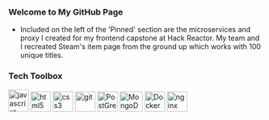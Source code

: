 ### Welcome to My GitHub Page

- Included on the left of the 'Pinned' section are the microservices and proxy I created for my frontend capstone at Hack Reactor. My team and I recreated Steam's item page from the ground up which works with 100 unique titles.

### Tech Toolbox

<p align="left">
<img src="https://external-content.duckduckgo.com/iu/?u=https%3A%2F%2Fwww.britefish.net%2Fwp-content%2Fuploads%2F2019%2F06%2Flogo-javascript-2.png&f=1&nofb=1" alt="javascript" width="40" height="44"/> 
<img src="https://upload.wikimedia.org/wikipedia/commons/thumb/6/61/HTML5_logo_and_wordmark.svg/512px-HTML5_logo_and_wordmark.svg.png" alt="html5" height="40"/>
<img src="https://upload.wikimedia.org/wikipedia/commons/thumb/d/d5/CSS3_logo_and_wordmark.svg/1200px-CSS3_logo_and_wordmark.svg.png" alt="css3" height="40"/> 
<img src="https://www.vectorlogo.zone/logos/git-scm/git-scm-icon.svg" alt="git" width="40" height="40"/>
<img src="https://upload.wikimedia.org/wikipedia/commons/2/29/Postgresql_elephant.svg" alt="PostGreSQL" width="40" height="40"/>
<img src="https://external-content.duckduckgo.com/iu/?u=https%3A%2F%2Fcms-assets.tutsplus.com%2Fuploads%2Fusers%2F1116%2Fposts%2F24835%2Fpreview_image%2Fmongodb-logo.png&f=1&nofb=1" alt="MongoDB" width="46" height="40"/>
<img src="https://cdn3.iconfinder.com/data/icons/logos-and-brands-adobe/512/97_Docker-512.png" alt="Docker" width="40" height="40"/>
<img src="https://external-content.duckduckgo.com/iu/?u=https%3A%2F%2Fwww.splunk.com%2Fcontent%2Fdam%2Fsplunk-blogs%2Fimages%2F2017%2F02%2Fnginx-logo.png&f=1&nofb=1" alt="nginx" height="40"/>
</p>

<!--
**munzmoses/munzmoses** is a ✨ _special_ ✨ repository because its `README.md` (this file) appears on your GitHub profile.

Here are some ideas to get you started:

- 🔭 I’m currently working on ...
- 🌱 I’m currently learning ...
- 👯 I’m looking to collaborate on ...
- 🤔 I’m looking for help with ...
- 💬 Ask me about ...
- 📫 How to reach me: ...
- 😄 Pronouns: ...
- ⚡ Fun fact: ...
-->
